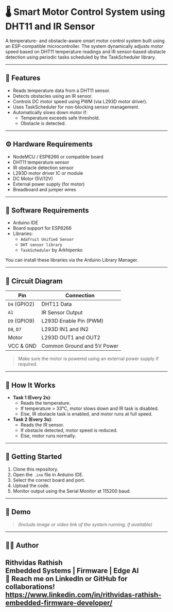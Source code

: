 # 🌡️ Smart Motor Control System using DHT11 and IR Sensor

A temperature- and obstacle-aware smart motor control system built using an ESP-compatible microcontroller. The system dynamically adjusts motor speed based on DHT11 temperature readings and IR sensor-based obstacle detection using periodic tasks scheduled by the TaskScheduler library.

---

## 📌 Features

- Reads temperature data from a DHT11 sensor.
- Detects obstacles using an IR sensor.
- Controls DC motor speed using PWM (via L293D motor driver).
- Uses TaskScheduler for non-blocking sensor management.
- Automatically slows down motor if:
  - Temperature exceeds safe threshold.
  - Obstacle is detected.

---

## ⚙️ Hardware Requirements

- NodeMCU / ESP8266 or compatible board
- DHT11 temperature sensor
- IR obstacle detection sensor
- L293D motor driver IC or module
- DC Motor (5V/12V)
- External power supply (for motor)
- Breadboard and jumper wires

---

## 🧠 Software Requirements

- Arduino IDE
- Board support for ESP8266
- Libraries:
  - `Adafruit Unified Sensor`
  - `DHT sensor library`
  - `TaskScheduler` by Arkhipenko

You can install these libraries via the Arduino Library Manager.

---

## 📐 Circuit Diagram

| Pin                | Connection                  |
|--------------------|-----------------------------|
| `D4` (GPIO2)       | DHT11 Data                  |
| `A1`               | IR Sensor Output            |
| `D9` (GPIO9)       | L293D Enable Pin (PWM)      |
| `D8`, `D7`         | L293D IN1 and IN2           |
| Motor              | L293D OUT1 and OUT2         |
| VCC & GND          | Common Ground and 5V Power  |

> Make sure the motor is powered using an external power supply if required.

---

## 🧪 How It Works

- **Task 1 (Every 2s)**: 
  - Reads the temperature.
  - If temperature > 33°C, motor slows down and IR task is disabled.
  - Else, IR obstacle task is enabled, and motor runs at full speed.
- **Task 2 (Every 3s)**: 
  - Reads the IR sensor.
  - If obstacle detected, motor speed is reduced.
  - Else, motor runs normally.

---

## 🚀 Getting Started

1. Clone this repository.
2. Open the `.ino` file in Arduino IDE.
3. Select the correct board and port.
4. Upload the code.
5. Monitor output using the Serial Monitor at 115200 baud.

---

## 📸 Demo

> *(Include image or video link of the system running, if available)*

---

## 🙋‍♂️ Author

**Rithvidas Rathish**  
Embedded Systems | Firmware | Edge AI  
📧 Reach me on LinkedIn or GitHub for collaborations!
https://www.linkedin.com/in/rithvidas-rathish-embedded-firmware-developer/
---


